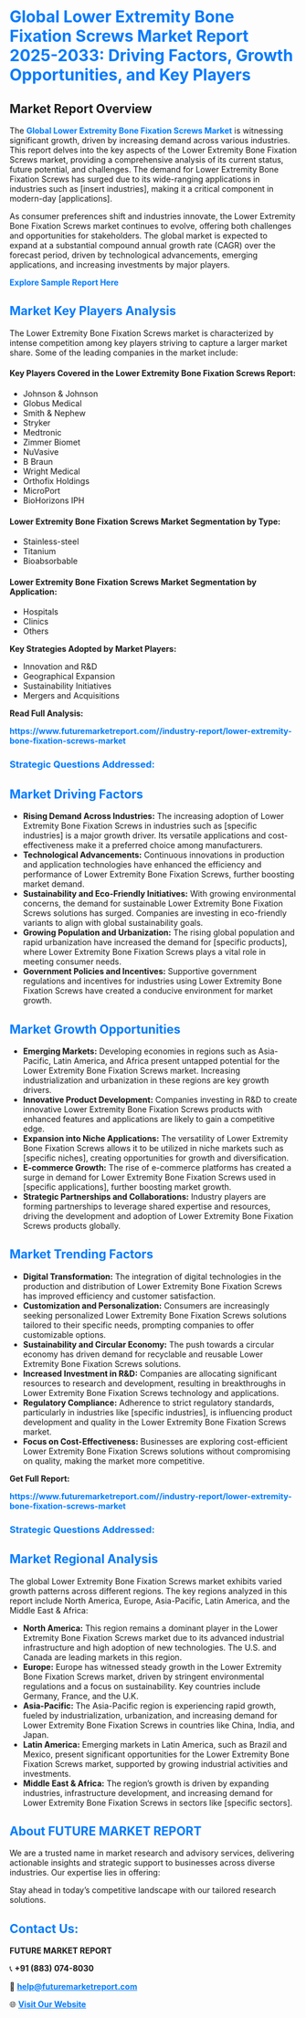 <h1 style="color: #007BFF;">Global Lower Extremity Bone Fixation Screws Market Report 2025-2033: Driving Factors, Growth Opportunities, and Key Players</h1>

<section id="overview">
<h2>Market Report Overview</h2>
<p>The <a href="https://www.futuremarketreport.com//industry-report/lower-extremity-bone-fixation-screws-market" style="color: #007BFF; text-decoration: none;"><strong>Global Lower Extremity Bone Fixation Screws Market</strong></a> is witnessing significant growth, driven by increasing demand across various industries. This report delves into the key aspects of the Lower Extremity Bone Fixation Screws market, providing a comprehensive analysis of its current status, future potential, and challenges. The demand for Lower Extremity Bone Fixation Screws has surged due to its wide-ranging applications in industries such as [insert industries], making it a critical component in modern-day [applications].</p>
<p>As consumer preferences shift and industries innovate, the Lower Extremity Bone Fixation Screws market continues to evolve, offering both challenges and opportunities for stakeholders. The global market is expected to expand at a substantial compound annual growth rate (CAGR) over the forecast period, driven by technological advancements, emerging applications, and increasing investments by major players.</p>
</section>

<section id="overview">
<p><a href="https://www.futuremarketreport.com//request-sample/reportId=78435" style="color: #007BFF; text-decoration: none;"><strong>Explore Sample Report Here</strong></a></p>
</section>

<section id="key-players">
<h2 style="color: #007BFF;">Market Key Players Analysis</h2>
<p>The Lower Extremity Bone Fixation Screws market is characterized by intense competition among key players striving to capture a larger market share. Some of the leading companies in the market include:</p>
<h4>Key Players Covered in the Lower Extremity Bone Fixation Screws Report:</h4>
<ul><li>Johnson &amp; Johnson</li><li>Globus Medical</li><li>Smith &amp; Nephew</li><li>Stryker</li><li>Medtronic</li><li>Zimmer Biomet</li><li>NuVasive</li><li>B Braun</li><li>Wright Medical</li><li>Orthofix Holdings</li><li>MicroPort</li><li>BioHorizons IPH</li></ul>
<h4>Lower Extremity Bone Fixation Screws Market Segmentation by Type:</h4>
<ul><li>Stainless-steel</li><li>Titanium</li><li>Bioabsorbable</li></ul>

<h4>Lower Extremity Bone Fixation Screws Market Segmentation by Application:</h4>
<ul><li>Hospitals</li><li>Clinics</li><li>Others</li></ul>
<p><strong>Key Strategies Adopted by Market Players:</strong></p>
<ul>
<li>Innovation and R&D</li>
<li>Geographical Expansion</li>
<li>Sustainability Initiatives</li>
<li>Mergers and Acquisitions</li>
</ul>
</section>

<section>
<p><strong>Read Full Analysis: </strong></p><a href="https://www.futuremarketreport.com//industry-report/lower-extremity-bone-fixation-screws-market" style="color: #007BFF; text-decoration: none;"><strong>https://www.futuremarketreport.com//industry-report/lower-extremity-bone-fixation-screws-market</strong></a>
<h3 style="color: #007BFF;">Strategic Questions Addressed:</h3>
</section>

<section id="driving-factors">
<h2 style="color: #007BFF;">Market Driving Factors</h2>
<ul>
<li><strong>Rising Demand Across Industries:</strong> The increasing adoption of Lower Extremity Bone Fixation Screws in industries such as [specific industries] is a major growth driver. Its versatile applications and cost-effectiveness make it a preferred choice among manufacturers.</li>
<li><strong>Technological Advancements:</strong> Continuous innovations in production and application technologies have enhanced the efficiency and performance of Lower Extremity Bone Fixation Screws, further boosting market demand.</li>
<li><strong>Sustainability and Eco-Friendly Initiatives:</strong> With growing environmental concerns, the demand for sustainable Lower Extremity Bone Fixation Screws solutions has surged. Companies are investing in eco-friendly variants to align with global sustainability goals.</li>
<li><strong>Growing Population and Urbanization:</strong> The rising global population and rapid urbanization have increased the demand for [specific products], where Lower Extremity Bone Fixation Screws plays a vital role in meeting consumer needs.</li>
<li><strong>Government Policies and Incentives:</strong> Supportive government regulations and incentives for industries using Lower Extremity Bone Fixation Screws have created a conducive environment for market growth.</li>
</ul>
</section>

<section id="growth-opportunities">
<h2 style="color: #007BFF;">Market Growth Opportunities</h2>
<ul>
<li><strong>Emerging Markets:</strong> Developing economies in regions such as Asia-Pacific, Latin America, and Africa present untapped potential for the Lower Extremity Bone Fixation Screws market. Increasing industrialization and urbanization in these regions are key growth drivers.</li>
<li><strong>Innovative Product Development:</strong> Companies investing in R&D to create innovative Lower Extremity Bone Fixation Screws products with enhanced features and applications are likely to gain a competitive edge.</li>
<li><strong>Expansion into Niche Applications:</strong> The versatility of Lower Extremity Bone Fixation Screws allows it to be utilized in niche markets such as [specific niches], creating opportunities for growth and diversification.</li>
<li><strong>E-commerce Growth:</strong> The rise of e-commerce platforms has created a surge in demand for Lower Extremity Bone Fixation Screws used in [specific applications], further boosting market growth.</li>
<li><strong>Strategic Partnerships and Collaborations:</strong> Industry players are forming partnerships to leverage shared expertise and resources, driving the development and adoption of Lower Extremity Bone Fixation Screws products globally.</li>
</ul>
</section>

<section id="trending-factors">
<h2 style="color: #007BFF;">Market Trending Factors</h2>
<ul>
<li><strong>Digital Transformation:</strong> The integration of digital technologies in the production and distribution of Lower Extremity Bone Fixation Screws has improved efficiency and customer satisfaction.</li>
<li><strong>Customization and Personalization:</strong> Consumers are increasingly seeking personalized Lower Extremity Bone Fixation Screws solutions tailored to their specific needs, prompting companies to offer customizable options.</li>
<li><strong>Sustainability and Circular Economy:</strong> The push towards a circular economy has driven demand for recyclable and reusable Lower Extremity Bone Fixation Screws solutions.</li>
<li><strong>Increased Investment in R&D:</strong> Companies are allocating significant resources to research and development, resulting in breakthroughs in Lower Extremity Bone Fixation Screws technology and applications.</li>
<li><strong>Regulatory Compliance:</strong> Adherence to strict regulatory standards, particularly in industries like [specific industries], is influencing product development and quality in the Lower Extremity Bone Fixation Screws market.</li>
<li><strong>Focus on Cost-Effectiveness:</strong> Businesses are exploring cost-efficient Lower Extremity Bone Fixation Screws solutions without compromising on quality, making the market more competitive.</li>
</ul>
</section>

<section>
<p><strong>Get Full Report: </strong></p><a href="https://www.futuremarketreport.com//industry-report/lower-extremity-bone-fixation-screws-market" style="color: #007BFF; text-decoration: none;"><strong>https://www.futuremarketreport.com//industry-report/lower-extremity-bone-fixation-screws-market</strong></a>
<h3 style="color: #007BFF;">Strategic Questions Addressed:</h3>
</section>


<section id="regional-analysis">
<h2 style="color: #007BFF;">Market Regional Analysis</h2>
<p>The global Lower Extremity Bone Fixation Screws market exhibits varied growth patterns across different regions. The key regions analyzed in this report include North America, Europe, Asia-Pacific, Latin America, and the Middle East & Africa:</p>
<ul>
<li><strong>North America:</strong> This region remains a dominant player in the Lower Extremity Bone Fixation Screws market due to its advanced industrial infrastructure and high adoption of new technologies. The U.S. and Canada are leading markets in this region.</li>
<li><strong>Europe:</strong> Europe has witnessed steady growth in the Lower Extremity Bone Fixation Screws market, driven by stringent environmental regulations and a focus on sustainability. Key countries include Germany, France, and the U.K.</li>
<li><strong>Asia-Pacific:</strong> The Asia-Pacific region is experiencing rapid growth, fueled by industrialization, urbanization, and increasing demand for Lower Extremity Bone Fixation Screws in countries like China, India, and Japan.</li>
<li><strong>Latin America:</strong> Emerging markets in Latin America, such as Brazil and Mexico, present significant opportunities for the Lower Extremity Bone Fixation Screws market, supported by growing industrial activities and investments.</li>
<li><strong>Middle East & Africa:</strong> The region’s growth is driven by expanding industries, infrastructure development, and increasing demand for Lower Extremity Bone Fixation Screws in sectors like [specific sectors].</li>
</ul>
</section>

<footer>
<h2 style="color: #007BFF;">About FUTURE MARKET REPORT</h2>
<p>We are a trusted name in market research and advisory services, delivering actionable insights and strategic support to businesses across diverse industries. Our expertise lies in offering:</p>

<p>Stay ahead in today’s competitive landscape with our tailored research solutions.</p>

<h2 style="color: #007BFF;">Contact Us:</h2>
<p><strong>FUTURE MARKET REPORT</strong></p>
<p>📞 <strong>+91 (883) 074-8030</strong></p>
<p>📧 <strong><a href="mailto:help@futuremarketreport.com" style="color: #007BFF;">help@futuremarketreport.com</a></strong></p>
<p>🌐 <strong><a href="https://www.futuremarketreport.com/" style="color: #007BFF;">Visit Our Website</a></strong></p>
</footer>